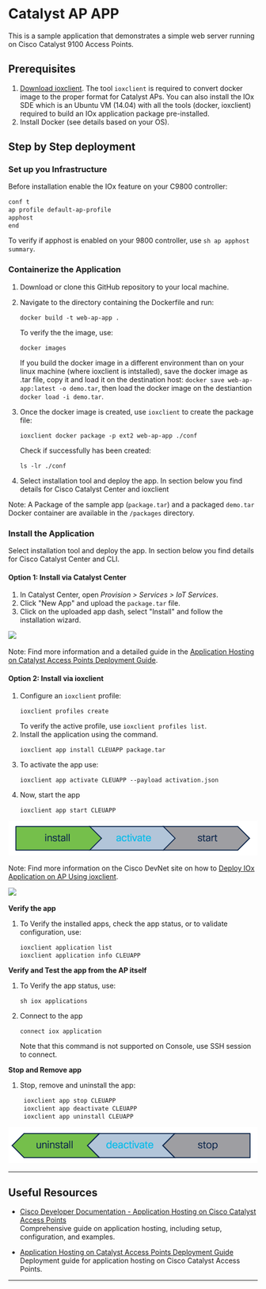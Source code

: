 # Catalyst AP APP
This is a sample application that demonstrates a simple web server running on Cisco Catalyst 9100 Access Points.

## Prerequisites
1. [Download ioxclient](https://developer.cisco.com/docs/iox/#!iox-resource-downloads). The tool `ioxclient` is required to convert docker image to the proper format for Catalyst APs. You can also install the IOx SDE which is an Ubuntu VM (14.04) with all the tools (docker, ioxclient) required to build an IOx application package pre-installed. 
2. Install Docker (see details based on your OS).

## Step by Step deployment 
### Set up you Infrastructure
Before installation enable the IOx feature on your C9800 controller:
```
conf t
ap profile default-ap-profile
apphost
end
``` 
To verify if apphost is enabled on your 9800 controller, use `sh ap apphost summary`.

### Containerize the Application
1. Download or clone this GitHub repository to your local machine.
2. Navigate to the directory containing the Dockerfile and run:
    ```
    docker build -t web-ap-app .
    ```
    To verify the the image, use:
    ```
    docker images
    ```
    If you build the docker image in a different environment than on your linux machine (where ioxclient is intstalled), save the docker image as .tar file, copy it and load it on the destination host: `docker save web-ap-app:latest -o demo.tar`, then load the docker image on the destiantion `docker load -i demo.tar`.

3. Once the docker image is created, use `ioxclient` to create the package file:
    ```
    ioxclient docker package -p ext2 web-ap-app ./conf
    ```
   Check if successfully has been created:
   ```
   ls -lr ./conf
   ```
6. Select installation tool and deploy the app. In section below you find details for Cisco Catalyst Center and ioxclient

Note: A Package of the sample app (`package.tar`) and a packaged `demo.tar` Docker container are available in the `/packages` directory.

### Install the Application

Select installation tool and deploy the app. In section below you find details for Cisco Catalyst Center and CLI.

#### Option 1: Install via Catalyst Center
1. In Catalyst Center, open *Provision > Services > IoT Services*.
2. Click "New App" and upload the `package.tar` file.
3. Click on the uploaded app dash, select "Install" and follow the installation wizard.

<img src="img/ap-app-hosting-catc.gif" width="700">

Note: Find more information and a detailed guide in the [Application Hosting on Catalyst Access Points Deployment Guide](https://www.cisco.com/c/en/us/products/collateral/wireless/access-points/guide-c07-744305.html).

#### Option 2: Install via ioxclient
1. Configure an `ioxclient` profile:
    ```
    ioxclient profiles create
    ```
    To verify the active profile, use `ioxclient profiles list`.
2.  Install the application using the command.
    ```
    ioxclient app install CLEUAPP package.tar
    ```
3.  To activate the app use:
    ```
    ioxclient app activate CLEUAPP --payload activation.json
    ``` 
4.  Now, start the app
    ```
    ioxclient app start CLEUAPP
    ``` 
![StartApp](./../img/install-activate-start.png)

Note: Find more information on the Cisco DevNet site on how to [Deploy IOx Application on AP Using ioxclient](https://developer.cisco.com/docs/app-hosting-ap/deploy-iox-application-on-ap-using-ioxclient/).

<img src="img/ioxclient.gif" width="700">

**Verify the app**
1. To Verify the installed apps, check the app status, or to validate configuration, use:
    ```iox
    ioxclient application list
    ioxclient application info CLEUAPP
    ```

**Verify and Test the app from the AP itself**
1. To Verify the app status, use:
    ```iox
    sh iox applications
    ```

2. Connect to the app 
    ```iox
    connect iox application
    ```
    Note that this command is not supported on Console, use SSH session to connect.
    
**Stop and Remove app**
1. Stop, remove and uninstall the app:
   ```iox
    ioxclient app stop CLEUAPP
    ioxclient app deactivate CLEUAPP
    ioxclient app uninstall CLEUAPP
   ```
![StopApp](./../img/uninstall-deactivate-stop.png)


---
## Useful Resources  

- [Cisco Developer Documentation - Application Hosting on Cisco Catalyst Access Points](https://developer.cisco.com/docs/app-hosting-ap/application-hosting-on-cisco-catalyst-access-points-application-hosting-on-cisco-catalyst-access-points/)  
  Comprehensive guide on application hosting, including setup, configuration, and examples.  

- [Application Hosting on Catalyst Access Points Deployment Guide](https://www.cisco.com/c/en/us/products/collateral/wireless/access-points/guide-c07-744305.html)  
  Deployment guide for application hosting on Cisco Catalyst Access Points.  

---


